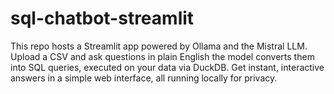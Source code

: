 # sql-chatbot-streamlit
This repo hosts a Streamlit app powered by Ollama and the Mistral LLM. Upload a CSV and ask questions in plain English the model converts them into SQL queries, executed on your data via DuckDB. Get instant, interactive answers in a simple web interface, all running locally for privacy.
